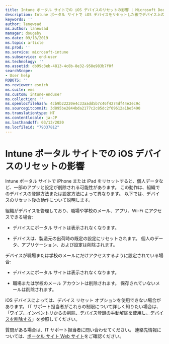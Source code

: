 ```yaml
---
title: Intune ポータル サイトでの iOS デバイスのリセットの影響 | Microsoft Docs
description: Intune ポータル サイトで iOS デバイスをリセットした後でデバイス上のデータがどうなるかについて説明します。
keywords: ''
author: lenewsad
ms.author: lanewsad
manager: dougeby
ms.date: 09/18/2019
ms.topic: article
ms.prod: ''
ms.service: microsoft-intune
ms.subservice: end-user
ms.technology: ''
ms.assetid: db99c3eb-4813-4c8b-8e32-958e983b7f0f
searchScope:
- User help
ROBOTS: ''
ms.reviewer: esmich
ms.suite: ems
ms.custom: intune-enduser
ms.collection: ''
ms.openlocfilehash: 4cb9b22220e4c33aadd5b7c46f4274df44e3ec9c
ms.sourcegitcommit: 3d895be2844bda2177c2c85dc2f09612a1be5490
ms.translationtype: HT
ms.contentlocale: ja-JP
ms.lasthandoff: 03/13/2020
ms.locfileid: "79337812"
---
```

# <a name="effects-of-company-portal-ios-device-reset"></a>Intune ポータル サイトでの iOS デバイスのリセットの影響 

Intune ポータル サイトで iPhone または iPad をリセットすると、個人データなど、一部のアプリと設定が削除される可能性があります。 この動作は、組織でのデバイスの登録方法または設定方法によって異なります。 以下では、デバイスのリセット後の動作について説明します。  

組織がデバイスを管理しており、職場や学校のメール、アプリ、Wi-Fi にアクセスできる場合:

- デバイスにポータル サイトは表示されなくなります。  

- デバイスは、製造元の出荷時の既定の設定にリセットされます。 個人のデータ、アプリケーション、および設定は削除されます。

デバイスが職場または学校のメールにだけアクセスするように設定されている場合:

- デバイスにポータル サイトは表示されなくなります。  

- 職場または学校のメール アカウントは削除されます。 保存されていないメールは削除されます。   

iOS デバイスによっては、デバイス リセット オプションを使用できない場合があります。 IT サポート担当者がこれらの制限について詳しく知りたい場合は、「[ワイプ、インベントリからの削除、デバイス登録の手動解除を使用し、デバイスを削除する](https://docs.microsoft.com/intune/devices-wipe)」を参照してください。  

質問がある場合は、IT サポート担当者に問い合わせてください。 連絡先情報については、[ポータル サイト Web サイト](https://go.microsoft.com/fwlink/?linkid=2010980)をご確認ください。
